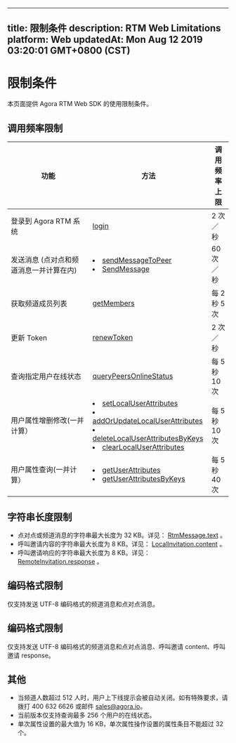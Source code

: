 
---
title: 限制条件
description: RTM Web Limitations
platform: Web
updatedAt: Mon Aug 12 2019 03:20:01 GMT+0800 (CST)
---
# 限制条件
本页面提供 Agora RTM Web SDK 的使用限制条件。


## 调用频率限制

<style> table th:first-of-type {     width: 170px; } th:third-of-type {     width: 100px; }</style>

| 功能                                                  | 方法                                                      | 调用频率上限                |
| ----------------------------------------------------------- | ------------------------------------------------------------ | ------------------------------ |
| 登录到 Agora RTM 系统                              | [login](https://docs.agora.io/cn/Real-time-Messaging/API%20Reference/RTM_web/classes/rtmclient.html#login) | 2 次／秒         |
| 发送消息 (点对点和频道消息一并计算在内) | <li>[sendMessageToPeer](https://docs.agora.io/cn/Real-time-Messaging/API%20Reference/RTM_web/classes/rtmclient.html#sendmessagetopeer) <li>[SendMessage](https://docs.agora.io/cn/Real-time-Messaging/API%20Reference/RTM_web/classes/rtmchannel.html#sendmessage) | 60 次／秒          |
| 获取频道成员列表                    | [getMembers](https://docs.agora.io/cn/Real-time-Messaging/API%20Reference/RTM_web/classes/rtmchannel.html#getmembers) | 每 2 秒 5 次 |
| 更新 Token                               | [renewToken](https://docs.agora.io/cn/Real-time-Messaging/API%20Reference/RTM_web/classes/rtmclient.html#renewtoken) | 2 次／秒         |
| 查询指定用户在线状态                               | [queryPeersOnlineStatus](https://docs.agora.io/cn/Real-time-Messaging/API%20Reference/RTM_web/classes//rtmclient.html#querypeersonlinestatus) | 每 5 秒 10 次        |
| 用户属性增删修改(一并计算）| <li>[setLocalUserAttributes](https://docs.agora.io/cn/Real-time-Messaging/API%20Reference/RTM_web/classes/rtmclient.html#setlocaluserattributes)<li>[addOrUpdateLocalUserAttributes](https://docs.agora.io/cn/Real-time-Messaging/API%20Reference/RTM_web/classes/rtmclient.html#addorupdatelocaluserattributes)<li>[deleteLocalUserAttributesByKeys](https://docs.agora.io/cn/Real-time-Messaging/API%20Reference/RTM_web/classes/rtmclient.html#deletelocaluserattributesbykeys)<li>[clearLocalUserAttributes](https://docs.agora.io/cn/Real-time-Messaging/API%20Reference/RTM_web/classes/rtmclient.html#clearlocaluserattributes) | 每 5 秒 10 次          |
| 用户属性查询(一并计算）| <li>[getUserAttributes](https://docs.agora.io/cn/Real-time-Messaging/API%20Reference/RTM_web/classes/rtmclient.html#getuserattributes)<li>[getUserAttributesByKeys](https://docs.agora.io/cn/Real-time-Messaging/API%20Reference/RTM_web/classes/rtmclient.html#getuserattributesbykeys) | 每 5 秒 40 次          |

## 字符串长度限制

- 点对点或频道消息的字符串最大长度为 32 KB。详见： [RtmMessage.text](https://docs.agora.io/cn/Real-time-Messaging/API%20Reference/RTM_web/interfaces/rtmmessage.html#text) 。
- 呼叫邀请内容的字符串最大长度为 8 KB。详见： [LocalInvitation.content](https://docs.agora.io/cn/Real-time-Messaging/API%20Reference/RTM_web/classes/localinvitation.html#content) 。
- 呼叫邀请响应的字符串最大长度为 8 KB。详见： [RemoteInvitation.response](https://docs.agora.io/cn/Real-time-Messaging/API%20Reference/RTM_web/classes/remoteinvitation.html#response) 。

## 编码格式限制

仅支持发送 UTF-8 编码格式的频道消息和点对点消息。


## 编码格式限制

仅支持发送 UTF-8 编码格式的频道消息和点对点消息、呼叫邀请 content、呼叫邀请 response。

## 其他 


- 当频道人数超过 512 人时，用户上下线提示会被自动关闭。如有特殊要求，请拨打 400 632 6626 或邮件 sales@agora.io。
- 当前版本仅支持查询最多 256 个用户的在线状态。
- 单次属性设置的最大值为 16 KB，单次属性操作设置的属性条目不能超过 32 个。
